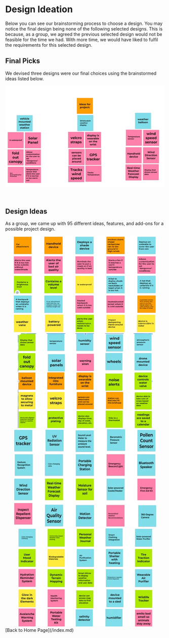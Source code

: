 # Design Ideation
Below you can see our brainstorming process to choose a design. You may notice the final design being none of the following selected designs. This is because, as a group, we agreed the previous selected design would not be feasible for the time we had. With more time, we would have liked to fulfil the requirements for this selected design.

## Final Picks

We devised three designs were our final choices using the brainstormed ideas listed below.

![image caption](Pictures/Design_Ideation_Results.png)

<br>

## Design Ideas 

As a group, we came up with 95 different ideas, features, and add-ons for a possible project design. 
<br>
<div align="center">
<img length="450" width="450" src="Pictures/Design_Ideation_2.png"><img length="450" width="425" src="Pictures/Design_Ideation_1.png">
<br>
<img height="310" width="450" src="Pictures/Design_Ideation_4.png"><img length="450" width="425" src="Pictures/Design_Ideation_3.png" >
<br>

<div align="left">
[Back to Home Page](/index.md)
